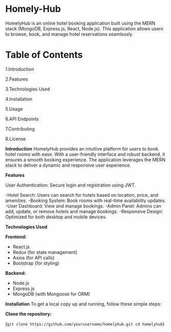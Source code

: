 # Homely-Hub
HomelyHub is an online hotel booking application built using the MERN stack (MongoDB, Express.js, React, Node.js). This application allows users to browse, book, and manage hotel reservations seamlessly.

# Table of Contents

1.Introduction

2.Features

3.Technologies Used

4.Installation

5.Usage

6.API Endpoints

7.Contributing

8.License

**Introduction**
HomelyHub provides an intuitive platform for users to book hotel rooms with ease. With a user-friendly interface and robust backend, it ensures a smooth booking experience. The application leverages the MERN stack to deliver a dynamic and responsive user experience.

**Features**

User Authentication: Secure login and registration using JWT.

-Hotel Search: Users can search for hotels based on location, price, and amenities.
-Booking System: Book rooms with real-time availability updates.
-User Dashboard: View and manage bookings.
-Admin Panel: Admins can add, update, or remove hotels and manage bookings.
-Responsive Design: Optimized for both desktop and mobile devices.

**Technologies Used**

**Frontend:**

- React.js
- Redux (for state management)
- Axios (for API calls)
- Bootstrap (for styling)

**Backend:**
- Node.js
- Express.js
- MongoDB (with Mongoose for ORM)

**Installation**
To get a local copy up and running, follow these simple steps:

**Clone the repository:**

(```git clone https://github.com/yourusername/homelyhub.git
cd homelyhub```)
